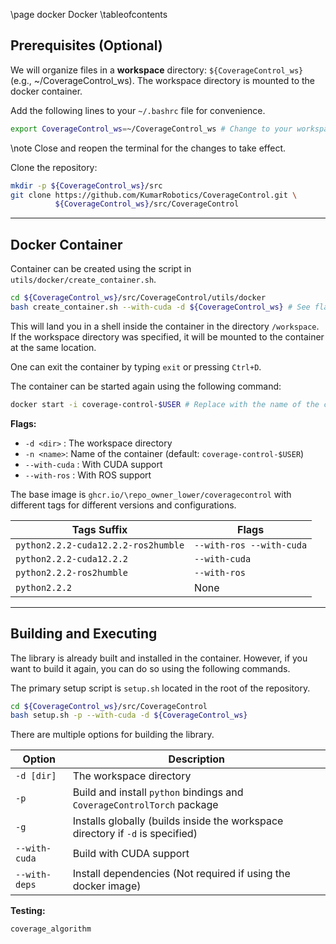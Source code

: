 \page docker Docker
\tableofcontents

## Prerequisites (Optional)
We will organize files in a **workspace** directory: `${CoverageControl_ws}` (e.g., ~/CoverageControl\_ws).
The workspace directory is mounted to the docker container.

Add the following lines to your `~/.bashrc` file for convenience.
```bash
export CoverageControl_ws=~/CoverageControl_ws # Change to your workspace directory
```
\note Close and reopen the terminal for the changes to take effect.

Clone the repository:
```bash
mkdir -p ${CoverageControl_ws}/src
git clone https://github.com/KumarRobotics/CoverageControl.git \
          ${CoverageControl_ws}/src/CoverageControl
```

--------

## Docker Container
Container can be created using the script in `utils/docker/create_container.sh`.
```bash
cd ${CoverageControl_ws}/src/CoverageControl/utils/docker
bash create_container.sh --with-cuda -d ${CoverageControl_ws} # See flags below
```

This will land you in a shell inside the container in the directory `/workspace`.
If the workspace directory was specified, it will be mounted to the container at the same location.

One can exit the container by typing `exit` or pressing `Ctrl+D`.

The container can be started again using the following command:
```bash
docker start -i coverage-control-$USER # Replace with the name of the container
```


**Flags:**
- `-d <dir>` : The workspace directory
- `-n <name>`: Name of the container (default: `coverage-control-$USER`)
- `--with-cuda` : With CUDA support
- `--with-ros` : With ROS support

The base image is `ghcr.io/\repo_owner_lower/coveragecontrol` with different tags for different versions and configurations.

|Tags Suffix | Flags|
|--- | ---|
|`python2.2.2-cuda12.2.2-ros2humble` | `--with-ros --with-cuda`|
|`python2.2.2-cuda12.2.2` | `--with-cuda`|
|`python2.2.2-ros2humble` | `--with-ros`|
|`python2.2.2` | None|

--------

## Building and Executing

The library is already built and installed in the container.
However, if you want to build it again, you can do so using the following commands.

The primary setup script is `setup.sh` located in the root of the repository.
```bash
cd ${CoverageControl_ws}/src/CoverageControl
bash setup.sh -p --with-cuda -d ${CoverageControl_ws}
```

There are multiple options for building the library.

Option | Description
--- | ---
`-d [dir]` | The workspace directory
`-p` | Build and install `python` bindings and `CoverageControlTorch` package
`-g` | Installs globally (builds inside the workspace directory if `-d` is specified)
`--with-cuda` | Build with CUDA support
`--with-deps` | Install dependencies (Not required if using the docker image)

**Testing:**
```bash
coverage_algorithm
```
